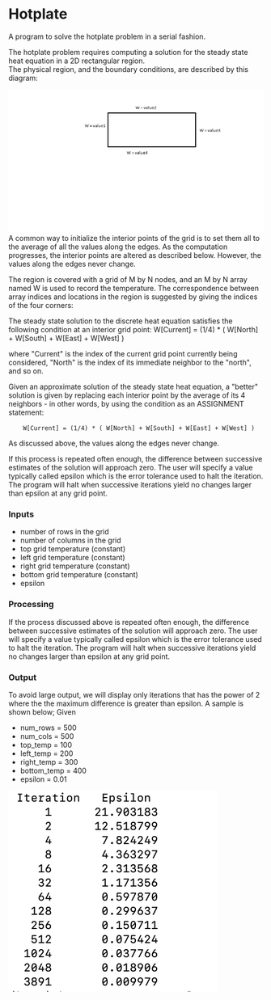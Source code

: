 # Hotplate
A program to solve the hotplate problem in a serial fashion.

The hotplate problem requires computing a solution for the steady
state heat equation in a 2D rectangular region.  
The physical region, and the boundary conditions, are described by
this diagram:

![image1](picture1.png)
A common way to initialize the interior points of the grid is to set them
all to the average of all the values along the edges.  As the computation
progresses, the interior points are altered as described below.
However, the values along the edges never change.

The region is covered with a grid of M by N nodes, and an M by N array
named W is used to record the temperature.  The correspondence between
array indices and locations in the region is suggested by giving the
indices of the four corners:

The steady state solution to the discrete heat equation satisfies the
following condition at an interior grid point:
  W[Current] = (1/4) * ( W[North] + W[South] + W[East] + W[West] )

where "Current" is the index of the current grid point currently being
considered, "North" is the index of its immediate neighbor to the "north",
and so on.

Given an approximate solution of the steady state heat equation, a
"better" solution is given by replacing each interior point by the
average of its 4 neighbors - in other words, by using the condition
as an ASSIGNMENT statement:

        W[Current] = (1/4) * ( W[North] + W[South] + W[East] + W[West] )

As discussed above, the values along the edges never change.

If this process is repeated often enough, the difference between
successive estimates of the solution will approach zero.  The user will
specify a value typically called epsilon which is the error tolerance
used to halt the iteration.  The program will halt when successive iterations
yield no changes larger than epsilon at any grid point.

### Inputs
* number of rows in the grid
* number of columns in the grid
* top grid temperature (constant)
* left grid temperature (constant)
* right grid temperature (constant)
* bottom grid temperature (constant)
* epsilon

### Processing
If the process discussed above is repeated often enough, the difference between
successive estimates of the solution will approach zero.  The user will
specify a value typically called epsilon which is the error tolerance
used to halt the iteration.  The program will halt when successive iterations
yield no changes larger than epsilon at any grid point.


### Output
To avoid large output, we will display only iterations that has the power of 2 where the the maximum difference is greater than epsilon. A sample is shown below;
Given
* num_rows = 500
* num_cols = 500
* top_temp = 100
* left_temp = 200
* right_temp = 300
* bottom_temp = 400
* epsilon = 0.01

![output](output.png)

